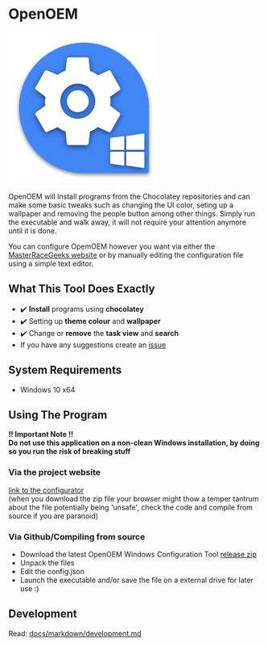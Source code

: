 # OpenOEM
![Project logo](/src/icon-small.png?raw=true "Project logo")
  
OpenOEM will Install programs from the Chocolatey repositories and can make some basic tweaks such as changing the UI color, seting up a wallpaper and removing the people button among other things. Simply run the executable and walk away, it will not require your attention anymore until it is done. 

You can configure OpemOEM however you want via either the [MasterRaceGeeks website](https://openoem.masterracegeeks.eu/) or by manually editing the configuration file using a simple text editor. 

## What This Tool Does Exactly
- :heavy_check_mark: **Install** programs using **chocolatey** 
- :heavy_check_mark: Setting up **theme colour** and **wallpaper**  
- :heavy_check_mark: Change or **remove** the **task view** and **search**
- If you have any suggestions create an [issue](https://github.com/dennis1248/OpenOEM/issues)

## System Requirements
- Windows 10 x64  

## Using The Program
**!! Important Note !!**  
**Do not use this application on a non-clean Windows installation, by doing so you run the risk of breaking stuff**
### Via the project website
[link to the configurator](https://openoem.masterracegeeks.eu/#configure)  
(when you download the zip file your browser might thow a temper tantrum about the file potentially being 'unsafe', check the code and compile from source if you are paranoid)
### Via Github/Compiling from source 
- Download the latest OpenOEM Windows Configuration Tool [release zip](https://github.com/dennis1248/OpenOEM/releases)
- Unpack the files
- Edit the config.json
- Launch the executable and/or save the file on a external drive for later use :)

## Development
Read: [docs/markdown/development.md](https://github.com/dennis1248/OpenOEM/blob/master/docs/markdown/development.md)

